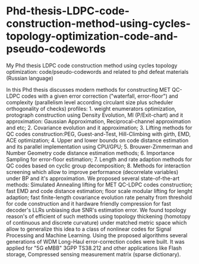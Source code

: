 # Phd-thesis-LDPC-code-construction-method-using-cycles-topology-optimization-code-and-pseudo-codewords
My Phd thesis LDPC code construction method using cycles topology optimization: code/pseudo-codewords and related to phd defeat materials   (Russian language)


In this Phd thesis discusses modern methods for constructing MET QC-LDPC codes with a given error correction ("waterfall, error-floor") and complexity (parallelism level according circulant size plus scheduler orthogonality of checks) profiles: 1. weight enumerators optimization, protograph construction using Density Evolution, MI (P/Exit-chart) and it approximation: Gaussian Approximation, Reciprocal-channel approximation and etc; 2. Covariance evolution and it approximation; 3. Lifting methods for QC codes construction:PEG, Guest-and-Test, Hill-Climbing with girth, EMD, ACE optimization; 4. Upper and lower bounds on code distance estimation and its parallel implementation using CPU/GPU; 5. Brouwer-Zimmerman and Number Geometry code distance estimation methods; 6. Importance Sampling for error-floor estimation; 7. Length and rate adaption methods for QC codes based on cyclic group decomposition; 8. Methods for interaction screening which allow to improve performance (decorrelate variables) under BP and it's approximation. We proposed several state-of-the-art methods: Simulated Annealing lifting for MET QC-LDPC codes construction; fast EMD and code distance estimation; floor scale modular lifting for lenght adaption; fast finite-length covariance evolution rate penalty from threshold for code construction and it hardware friendly compression for fast decoder's LLRs unbiasing due SNR's estimation error. We found topology reason's of efficient of such methods using topology thickening (homotopy of continuous and discrete curvature) under matched metric space which allow to generalize this idea to a class of nonlinear codes for Signal Processing and Machine Learning. Using the proposed algorithms several generations of WDM Long-Haul error-correction codes were built. It was applied for "5G eMBB" 3GPP TS38.212 and other applications like Flash storage, Compressed sensing measurement matrix (sparse dictionary).
